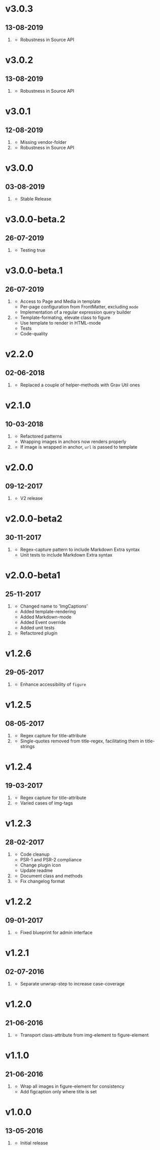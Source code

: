 # v3.0.3
## 13-08-2019

1. [](#bugfix)
   - Robustness in Source API

# v3.0.2
## 13-08-2019

1. [](#improved)
   - Robustness in Source API

# v3.0.1
## 12-08-2019

1. [](#bugfix)
   - Missing vendor-folder
2. [](#improved)
   - Robustness in Source API

# v3.0.0
## 03-08-2019

1. [](#new)
   - Stable Release

# v3.0.0-beta.2
## 26-07-2019

1. [](#bugfix)
   - Testing true

# v3.0.0-beta.1
## 26-07-2019

1. [](#new)
   - Access to Page and Media in template
   - Per-page configuration from FrontMatter, excluding `mode`
   - Implementation of a regular expression query builder
2. [](#improved)
   - Template-formating, elevate class to figure
   - Use template to render in HTML-mode
   - Tests
   - Code-quality

# v2.2.0
## 02-06-2018

1. [](#improved)
    * Replaced a couple of helper-methods with Grav Util ones

# v2.1.0
## 10-03-2018

1. [](#improved)
    * Refactored patterns
    * Wrapping images in anchors now renders properly
2. [](#new)
    * If image is wrapped in anchor, `url` is passed to template

# v2.0.0
## 09-12-2017

1. [](#new)
    * V2 release

# v2.0.0-beta2
## 30-11-2017

1. [](#improved)
    * Regex-capture pattern to include Markdown Extra syntax
    * Unit tests to include Markdown Extra syntax

# v2.0.0-beta1
## 25-11-2017

1. [](#new)
    * Changed name to 'ImgCaptions'
    * Added template-rendering
    * Added Markdown-mode
    * Added Event override
    * Added unit tests
2. [](#improved)
    * Refactored plugin

# v1.2.6
## 29-05-2017

1. [](#improved)
    * Enhance accessibility of `figure`

# v1.2.5
## 08-05-2017

1. [](#improved)
    * Regex capture for title-attribute
3. [](#bugfix)
    * Single-quotes removed from title-regex, facilitating them in title-strings

# v1.2.4
## 19-03-2017

1. [](#improved)
    * Regex capture for title-attribute
3. [](#bugfix)
    * Varied cases of img-tags

# v1.2.3
## 28-02-2017

1. [](#improved)
    * Code cleanup
    * PSR-1 and PSR-2 compliance
    * Change plugin icon
    * Update readme
2. [](#new)
    * Document class and methods
3. [](#bugfix)
    * Fix changelog format

# v1.2.2
## 09-01-2017

1. [](#bugfix)
    * Fixed blueprint for admin interface

# v1.2.1
## 02-07-2016

1. [](#improved)
    * Separate unwrap-step to increase case-coverage

# v1.2.0
## 21-06-2016

1. [](#improved)
    * Transport class-attribute from img-element to figure-element

# v1.1.0
## 21-06-2016

1. [](#improved)
    * Wrap all images in figure-element for consistency
    * Add figcaption only where title is set

# v1.0.0
## 13-05-2016

1. [](#new)
    * Initial release
